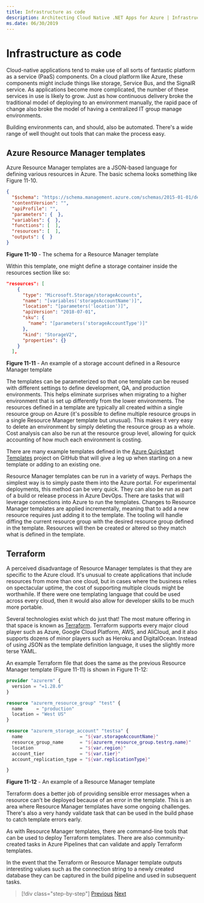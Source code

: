```yaml
---
title: Infrastructure as code
description: Architecting Cloud Native .NET Apps for Azure | Infrastructure As Code
ms.date: 06/30/2019
---
```


# Infrastructure as code

Cloud-native applications tend to make use of all sorts of fantastic platform as a service (PaaS) components. On a cloud platform like Azure, these components might include things like storage, Service Bus, and the SignalR service. As applications become more complicated, the number of these services in use is likely to grow. Just as how continuous delivery broke the traditional model of deploying to an environment manually, the rapid pace of change also broke the model of having a centralized IT group manage environments.

Building environments can, and should, also be automated. There's a wide range of well thought out tools that can make the process easy.

## Azure Resource Manager templates

Azure Resource Manager templates are a JSON-based language for defining various resources in Azure. The basic schema looks something like Figure 11-10.

```json
{
  "$schema": "https://schema.management.azure.com/schemas/2015-01-01/deploymentTemplate.json#",
  "contentVersion": "",
  "apiProfile": "",
  "parameters": {  },
  "variables": {  },
  "functions": [  ],
  "resources": [  ],
  "outputs": {  }
}
```

**Figure 11-10** - The schema for a Resource Manager template

Within this template, one might define a storage container inside the resources section like so:
 
```json
"resources": [
    {
      "type": "Microsoft.Storage/storageAccounts",
      "name": "[variables('storageAccountName')]",
      "location": "[parameters('location')]",
      "apiVersion": "2018-07-01",
      "sku": {
        "name": "[parameters('storageAccountType')]"
      },
      "kind": "StorageV2",
      "properties": {}
    }
  ],
```

**Figure 11-11** - An example of a storage account defined in a Resource Manager template

The templates can be parameterized so that one template can be reused with different settings to define development, QA, and production environments. This helps eliminate surprises when migrating to a higher environment that is set up differently from the lower environments. The resources defined in a template are typically all created within a single resource group on Azure (it's possible to define multiple resource groups in a single Resource Manager template but unusual). This makes it very easy to delete an environment by simply deleting the resource group as a whole. Cost analysis can also be run at the resource group level, allowing for quick accounting of how much each environment is costing.

There are many example templates defined in the [Azure Quickstart Templates](https://github.com/Azure/azure-quickstart-templates) project on GitHub that will give a leg up when starting on a new template or adding to an existing one.

Resource Manager templates can be run in a variety of ways. Perhaps the simplest way is to simply paste them into the Azure portal. For experimental deployments, this method can be very quick. They can also be run as part of a build or release process in Azure DevOps. There are tasks that will leverage connections into Azure to run the templates. Changes to Resource Manager templates are applied incrementally, meaning that to add a new resource requires just adding it to the template. The tooling will handle diffing the current resource group with the desired resource group defined in the template. Resources will then be created or altered so they match what is defined in the template.  

## Terraform

A perceived disadvantage of Resource Manager templates is that they are specific to the Azure cloud. It's unusual to create applications that include resources from more than one cloud, but in cases where the business relies on spectacular uptime, the cost of supporting multiple clouds might be worthwhile. If there were one templating language that could be used across every cloud, then it would also allow for developer skills to be much more portable.

Several technologies exist which do just that! The most mature offering in that space is known as [Terraform](https://www.terraform.io/). Terraform supports every major cloud player such as Azure, Google Cloud Platform, AWS, and AliCloud, and it also supports dozens of minor players such as Heroku and DigitalOcean. Instead of using JSON as the template definition language, it uses the slightly more terse YAML. 

An example Terraform file that does the same as the previous Resource Manager template (Figure 11-11) is shown in Figure 11-12:

```terraform
provider "azurerm" {
  version = "=1.28.0"
}

resource "azurerm_resource_group" "test" {
  name     = "production"
  location = "West US"
}

resource "azurerm_storage_account" "testsa" {
  name                     = "${var.storageAccountName}"
  resource_group_name      = "${azurerm_resource_group.testrg.name}"
  location                 = "${var.region}"
  account_tier             = "${var.tier}"
  account_replication_type = "${var.replicationType}"

}
```

**Figure 11-12** - An example of a Resource Manager template

Terraform does a better job of providing sensible error messages when a resource can't be deployed because of an error in the template. This is an area where Resource Manager templates have some ongoing challenges. There's also a very handy validate task that can be used in the build phase to catch template errors early.

As with Resource Manager templates, there are command-line tools that can be used to deploy Terraform templates. There are also community-created tasks in Azure Pipelines that can validate and apply Terraform templates.

In the event that the Terraform or Resource Manager template outputs interesting values such as the connection string to a newly created database they can be captured in the build pipeline and used in subsequent tasks.

>[!div class="step-by-step"]
>[Previous](cloud-native-devops.md)
>[Next](application-bundles.md)
